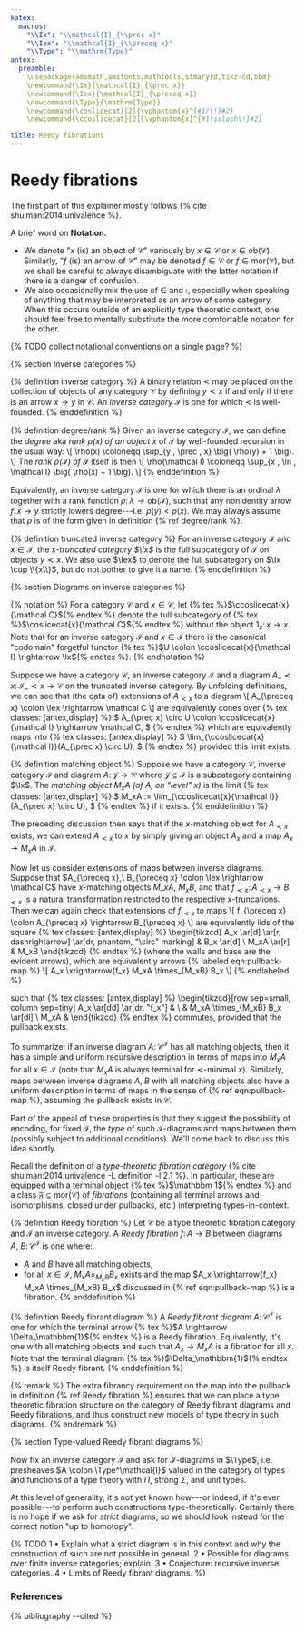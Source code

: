 ```yaml
---
katex:
  macros:
    "\\Ix": "\\mathcal{I}_{\\prec x}"
    "\\Iex": "\\mathcal{I}_{\\preceq x}"
    "\\Type": "\\mathrm{Type}"
antex:
  preamble:
    \usepackage{amsmath,amsfonts,mathtools,stmaryrd,tikz-cd,bbm}
    \newcommand{\Ix}{\mathcal{I}_{\prec x}}
    \newcommand{\Iex}{\mathcal{I}_{\preceq x}}
    \newcommand{\Type}{\mathrm{Type}}
    \newcommand{\coslicecat}[2]{\vphantom{x}^{#1/\!}#2}
    \newcommand{\ccoslicecat}[2]{\vphantom{x}^{#1\sslash\!}#2}

title: Reedy fibrations
---
```


# Reedy fibrations

The first part of this explainer mostly follows {% cite shulman:2014:univalence %}.

A brief word on **Notation.**
- We denote "$x$ (is) an object of $\mathcal C$" variously by $x \in \mathcal C$ or $x \in \mathrm{ob}(\mathcal C)$.
Similarly, "$f$ (is) an arrow of $\mathcal C$" may be denoted $f \in \mathcal C$ or $f \in \mathrm{mor}(\mathcal C)$, but we shall be careful to always disambiguate with the latter notation if there is a danger of confusion.
- We also occasionally mix the use of $\in$ and $\colon$, especially when speaking of anything that may be interpreted as an arrow of some category.
When this occurs outside of an explicitly type theoretic context, one should feel free to mentally substitute the more comfortable notation for the other.

{% TODO collect notational conventions on a single page? %}


{% section Inverse categories %}

{% definition inverse category %}
A binary relation $\prec$ may be placed on the collection of objects of any category $\mathcal C$ by defining $y \prec x$ if and only if there is an arrow $x \rightarrow y$ in $\mathcal C$.
An *inverse category* $\mathcal I$ is one for which $\prec$ is well-founded.
{% enddefinition %}

{% definition degree/rank %}
Given an inverse category $\mathcal I$, we can define the *degree* aka *rank $\rho(x)$ of an object $x$* of $\mathcal I$ by well-founded recursion in the usual way:
\\[
  \rho(x) \coloneqq \sup_{y \, \prec \, x} \big( \rho(y) + 1 \big).
\\]
The *rank $\rho(\mathcal I)$ of $\mathcal I$* itself is then
\\[
  \rho(\mathcal I) \coloneqq \sup_{x \, \in \, \mathcal I} \big( \rho(x) + 1 \big).
\\]
{% enddefinition %}

Equivalently, an inverse category $\mathcal I$ is one for which there is an ordinal $\lambda$ together with a rank function $\rho \colon \lambda \rightarrow \mathrm{ob}(\mathcal I)$, such that any nonidentity arrow $f \colon x \rightarrow y$ strictly lowers degree---i.e. $\rho(y) < \rho(x)$.
We may always assume that $\rho$ is of the form given in definition {% ref degree/rank %}.

{% definition truncated inverse category %}
For an inverse category $\mathcal I$ and $x \in \mathcal I$, the *$x$-truncated category $\Ix$* is the full subcategory of $\mathcal I$ on objects $y \prec x$.
We also use $\Iex$ to denote the full subcategory on $\Ix \cup \\{x\\}$, but do not bother to give it a name.
{% enddefinition %}


{% section Diagrams on inverse categories %}

{% notation %}
For a category $\mathcal C$ and $x \in \mathcal C$, let
{% tex %}$\ccoslicecat{x}{\mathcal C}${% endtex %}
denote the full subcategory of
{% tex %}$\coslicecat{x}{\mathcal C}${% endtex %}
without the object $\mathrm{1}_x \colon x \rightarrow x$.
Note that for an inverse category $\mathcal I$ and $x \in \mathcal I$ there is the canonical "codomain" forgetful functor
{% tex %}$U \colon \ccoslicecat{x}{\mathcal I} \rightarrow \Ix${% endtex %}.
{% endnotation %}

Suppose we have a category $\mathcal C$, an inverse category $\mathcal I$ and a diagram $A\_{\prec x} \colon \mathcal{I}\_{\prec x} \rightarrow \mathcal C$ on the truncated inverse category.
By unfolding definitions, we can see that (the data of) extensions of $A_{\prec x}$ to a diagram
\\[
  A_{\preceq x} \colon \Iex \rightarrow \mathcal C
\\]
are equivalently cones over
{% tex classes: [antex,display] %}
$
  A_{\prec x} \circ U \colon \ccoslicecat{x}{\mathcal I} \rightarrow \mathcal C,
$
{% endtex %}
which are equivalently maps into
{% tex classes: [antex,display] %}
$
  \lim_{\ccoslicecat{x}{\mathcal I}}(A_{\prec x} \circ U),
$
{% endtex %}
provided this limit exists.

{% definition matching object %}
Suppose we have a category $\mathcal C$, inverse category $\mathcal I$ and diagram $A \colon \mathcal J \rightarrow \mathcal C$ where $\mathcal J \subseteq \mathcal I$ is a subcategory containing $\Ix$.
The *matching object $M_xA$ (of $A$, on "level" $x$)* is the limit
{% tex classes: [antex,display] %}
$
  M_xA := \lim_{\ccoslicecat{x}{\mathcal I}}(A_{\prec x} \circ U),
$
{% endtex %}
if it exists.
{% enddefinition %}

The preceding discussion then says that if the $x$-matching object for $A_{\prec x}$ exists, we can extend $A_{\prec x}$ to $x$ by simply giving an object $A_x$ and a map $A_x \rightarrow M_xA$ in $\mathcal I$.

Now let us consider extensions of maps between inverse diagrams.
Suppose that
$A_{\preceq x},\ B_{\preceq x} \colon \Iex \rightarrow \mathcal C$
have $x$-matching objects $M\_xA,\ M_xB$, and that
$f_{\prec x} \colon A_{\prec x} \rightarrow B_{\prec x}$
is a natural transformation restricted to the respective $x$-truncations.
Then we can again check that extensions of $f_{\prec x}$ to maps
\\[
  f_{\preceq x} \colon A_{\preceq x} \rightarrow B_{\preceq x}
\\]
are equivalently lids of the square
{% tex classes: [antex,display] %}
\begin{tikzcd}
  A_x \ar[d]
      \ar[r, dashrightarrow]
      \ar[dr, phantom, "\circ" marking] & B_x \ar[d] \\
  M_xA \ar[r]                           & M_xB
\end{tikzcd}
{% endtex %}
(where the walls and base are the evident arrows), which are equivalently arrows
{% labeled eqn:pullback-map %}
\\[
  A_x \xrightarrow{f_x} M_xA \times_{M_xB} B_x
\\]
{% endlabeled %}

such that
{% tex classes: [antex,display] %}
\begin{tikzcd}[row sep=small, column sep=tiny]
  A_x \ar[dd] \ar[dr, "f_x"] & \\
                             & M_xA \times_{M_xB} B_x \ar[dl] \\
  M_xA                       & 
\end{tikzcd}
{% endtex %}
commutes, provided that the pullback exists.

To summarize: if an inverse diagram $A \colon \mathcal{C}^{\mathcal I}$ has all matching objects, then it has a simple and uniform recursive description in terms of maps into $M_xA$ for all $x \in \mathcal I$ (note that $M_xA$ is always terminal for $\prec$-minimal $x$).
Similarly, maps between inverse diagrams $A$, $B$ with all matching objects also have a uniform description in terms of maps in the sense of
{% ref eqn:pullback-map %},
assuming the pullback exists in $\mathcal C$.

Part of the appeal of these properties is that they suggest the possibility of encoding, for fixed $\mathcal I$, the *type* of such $\mathcal I$-diagrams and maps between them (possibly subject to additional conditions).
We'll come back to discuss this idea shortly.

Recall the definition of a *type-theoretic fibration category* {% cite shulman:2014:univalence -L definition -l 2.1 %}.
In particular, these are equipped with a terminal object
{% tex %}$\mathbbm 1${% endtex %}
and a class $\mathfrak F \subseteq \mathrm{mor}(\mathcal C)$ of *fibrations* (containing all terminal arrows and isomorphisms, closed under pullbacks, etc.) interpreting types-in-context.

{% definition Reedy fibration %}
Let $\mathcal C$ be a type theoretic fibration category and $\mathcal I$ an inverse category.
A *Reedy fibration* $f \colon A \rightarrow B$ between diagrams $A,\ B \colon \mathcal{C}^{\mathcal I}$ is one where:
- $A$ and $B$ have all matching objects,
- for all $x \in \mathcal I$, $M_xA \times_{M_xB} B_x$ exists and the map $A_x \xrightarrow{f_x} M_xA \times_{M_xB} B_x$ discussed in {% ref eqn:pullback-map %} is a fibration.
{% enddefinition %}

{% definition Reedy fibrant diagram %}
A *Reedy fibrant diagram* $A \colon \mathcal{C}^{\mathcal I}$ is one for which the terminal arrow
{% tex %}$A \rightarrow \Delta_\mathbbm{1}${% endtex %}
is a Reedy fibration.
Equivalently, it's one with all matching objects and such that $A_x \rightarrow M_xA$ is a fibration for all $x$.
Note that the terminal diagram
{% tex %}$\Delta_\mathbbm{1}${% endtex %}
is itself Reedy fibrant.
{% enddefinition %}

{% remark %}
The extra fibrancy requirement on the map into the pullback in definition {% ref Reedy fibration %} ensures that we can place a type theoretic fibration structure on the category of Reedy fibrant diagrams and Reedy fibrations, and thus construct new models of type theory in such diagrams.
{% endremark %}


{% section Type-valued Reedy fibrant diagrams %}

Now fix an inverse category $\mathcal I$ and ask for $\mathcal I$-diagrams in $\Type$,
i.e. presheaves $A \colon \Type^\mathcal{I}$ valued in the category of types and functions of a type theory with $\Pi$, strong $\Sigma$, and unit types.

At this level of generality, it's not yet known how---or indeed, if it's even possible---to perform such constructions type-theoretically.
Certainly there is no hope if we ask for *strict* diagrams, so we should look instead for the correct notion "up to homotopy".

{% TODO
  1 • Explain what a strict diagram is in this context and why the construction of such are not possible in general.
  2 • Possible for diagrams over finite inverse categories; explain.
  3 • Conjecture: recursive inverse categories.
  4 • Limits of Reedy fibrant diagrams. 
%}


### References

{% bibliography --cited %}
